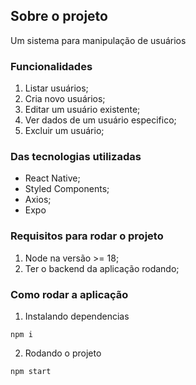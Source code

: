 ## Sobre o projeto

Um sistema para manipulação de usuários

### Funcionalidades

1. Listar usuários;
2. Cria novo usuários;
3. Editar um usuário existente;
4. Ver dados de um usuário especifico;
5. Excluir um usuário;

### Das tecnologias utilizadas

- React Native;
- Styled Components;
- Axios;
- Expo

### Requisitos para rodar o projeto

1. Node na versão >= 18;
2. Ter o backend da aplicação rodando;

### Como rodar a aplicação

1. Instalando dependencias

```
npm i
```

2. Rodando o projeto

```
npm start
```
